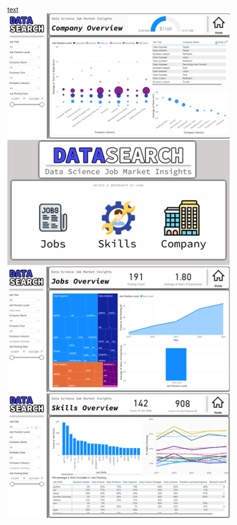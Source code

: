 [text](README.md) ![text](assets/Company.png) ![text](assets/home.png) ![text](assets/Job.png) ![text](assets/Skills.png)